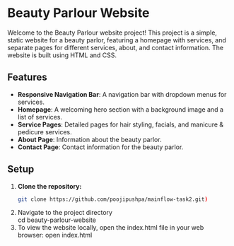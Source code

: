 # Beauty Parlour Website

Welcome to the Beauty Parlour website project! This project is a simple, static website for a beauty parlor, featuring a homepage with services, and separate pages for different services, about, and contact information. The website is built using HTML and CSS.


## Features

- **Responsive Navigation Bar**: A navigation bar with dropdown menus for services.
- **Homepage**: A welcoming hero section with a background image and a list of services.
- **Service Pages**: Detailed pages for hair styling, facials, and manicure & pedicure services.
- **About Page**: Information about the beauty parlor.
- **Contact Page**: Contact information for the beauty parlor.

## Setup

1. **Clone the repository:**
   ```bash
   git clone https://github.com/poojipushpa/mainflow-task2.git)
2. Navigate to the project directory   
cd beauty-parlour-website
3. To view the website locally, open the index.html file in your web browser:
open index.html

